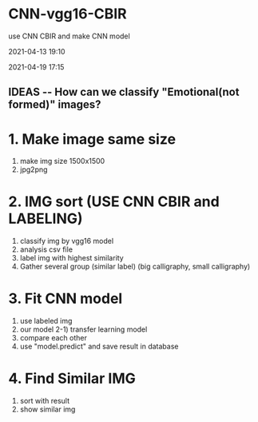 # CNN-vgg16-CBIR
use CNN CBIR and make CNN model

2021-04-13 19:10

2021-04-19 17:15

## IDEAS -- How can we classify "Emotional(not formed)" images?

# 1. Make image same size

1) make img size 1500x1500 
2) jpg2png

# 2. IMG sort (USE CNN CBIR and LABELING)

1) classify img by vgg16 model
2) analysis csv file 
3) label img with highest similarity
4) Gather several group (similar label) (big calligraphy, small calligraphy)

# 3. Fit CNN model

1) use labeled img
2) our model
2-1) transfer learning model
3) compare each other
4) use "model.predict" and save result in database

# 4. Find Similar IMG

1) sort with result 
2) show similar img
